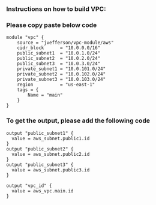 ### Instructions on how to build VPC:

### Please copy paste below code

```
module "vpc" {
    source = "jvefferson/vpc-module/aws"
    cidr_block      = "10.0.0.0/16"
    public_subnet1  = "10.0.1.0/24"
    public_subnet2  = "10.0.2.0/24"
    public_subnet3  = "10.0.3.0/24"
    private_subnet1 = "10.0.101.0/24"
    private_subnet2 = "10.0.102.0/24"
    private_subnet3 = "10.0.103.0/24"
    region          = "us-east-1"
    tags = {
        Name = "main"
    }
}
```
### To get the output, please add the following code
```
output "public_subnet1" {
  value = aws_subnet.public1.id
}
output "public_subnet2" {
  value = aws_subnet.public2.id
}
output "public_subnet3" {
  value = aws_subnet.public3.id
}

output "vpc_id" {
  value = aws_vpc.main.id
}
```
